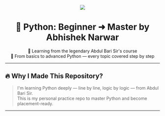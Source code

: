 <!-- HEADER SECTION -->
<p align="center">
  <img src="https://img.icons8.com/color/96/000000/python--v1.png"/>
</p>

<h1 align="center">🐍 Python: Beginner ➜ Master by Abhishek Narwar</h1>

<p align="center">
  📘 Learning from the legendary Abdul Bari Sir's course<br>
  🚀 From basics to advanced Python — every topic covered step by step
</p>

---

## 🔥 Why I Made This Repository?

> I'm learning Python deeply — line by line, logic by logic — from Abdul Bari Sir.  
> This is my personal practice repo to master Python and become placement-ready.

---



